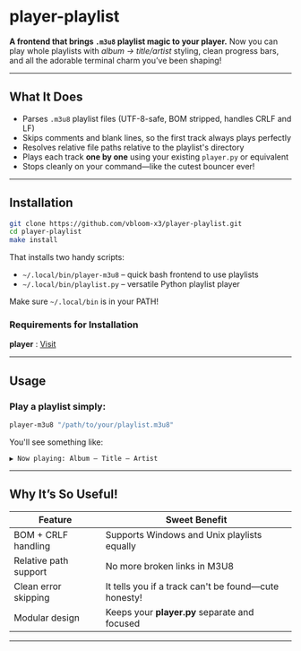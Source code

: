 # player-playlist

**A frontend that brings `.m3u8` playlist magic to your player.** Now you can play whole playlists with *album → title/artist* styling, clean progress bars, and all the adorable terminal charm you’ve been shaping!

---

## What It Does

* Parses `.m3u8` playlist files (UTF-8-safe, BOM stripped, handles CRLF and LF)
* Skips comments and blank lines, so the first track always plays perfectly
* Resolves relative file paths relative to the playlist's directory
* Plays each track **one by one** using your existing `player.py` or equivalent
* Stops cleanly on your command—like the cutest bouncer ever!

---

## Installation

```bash
git clone https://github.com/vbloom-x3/player-playlist.git
cd player-playlist
make install
```

That installs two handy scripts:

* `~/.local/bin/player-m3u8` – quick bash frontend to use playlists
* `~/.local/bin/playlist.py` – versatile Python playlist player

Make sure `~/.local/bin` is in your PATH!

### Requirements for Installation

**player** : [ Visit ](https://github.com/vbloom-x3/player)

---

## Usage

### Play a playlist simply:

```bash
player-m3u8 "/path/to/your/playlist.m3u8"
```

You'll see something like:

```
▶ Now playing: Album – Title — Artist
```

---

## Why It’s So Useful!

| Feature               | Sweet Benefit                                        |
| --------------------- | ---------------------------------------------------- |
| BOM + CRLF handling   | Supports Windows and Unix playlists equally          |
| Relative path support | No more broken links in M3U8                         |
| Clean error skipping  | It tells you if a track can't be found—cute honesty! |
| Modular design        | Keeps your **player.py** separate and focused        |

---
